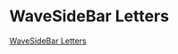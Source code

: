 # WaveSideBar Letters
[WaveSideBar Letters](https://aiwithcloud.com/2022/09/16/wavesidebar_letters/)